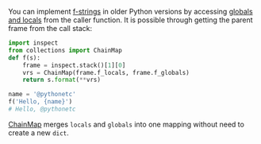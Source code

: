 You can implement [f-strings](https://www.python.org/dev/peps/pep-0498/) in older Python versions by accessing [globals and locals](https://t.me/pythonetc/121) from the caller function. It is possible through getting the parent frame from the call stack:

```python
import inspect
from collections import ChainMap
def f(s):
    frame = inspect.stack()[1][0]
    vrs = ChainMap(frame.f_locals, frame.f_globals)
    return s.format(**vrs)

name = '@pythonetc'
f('Hello, {name}')
# Hello, @pythonetc
```

[ChainMap](https://t.me/pythonetc/225) merges `locals` and `globals` into one mapping without need to create a new `dict`.
